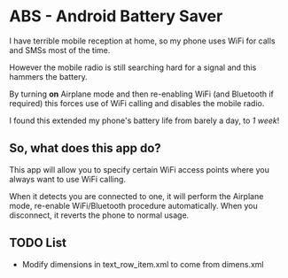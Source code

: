 # ABS - Android Battery Saver

I have terrible mobile reception at home, so my phone uses WiFi for calls and SMSs most of the time.

However the mobile radio is still searching hard for a signal and this hammers the battery.

By turning **on** Airplane mode and then re-enabling WiFi (and Bluetooth if required) this forces use of WiFi calling and disables the mobile radio. 

I found this extended my phone's battery life from barely a day, to _1 week_!

## So, what does this app do?

This app will allow you to specify certain WiFi access points where you always want to use WiFi calling.

When it detects you are connected to one, it will perform the Airplane mode, re-enable WiFi/Bluetooth procedure automatically. When you disconnect, it reverts the phone to normal usage.

## TODO List

- Modify dimensions in text_row_item.xml to come from dimens.xml